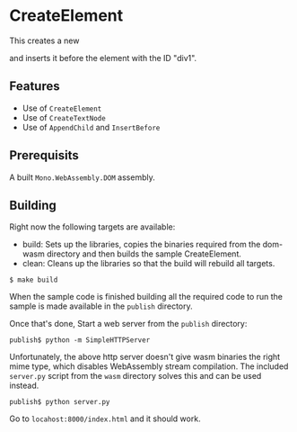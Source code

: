 # CreateElement

This creates a new <div> and inserts it before the element with the ID "div1".

## Features

- Use of `CreateElement`
- Use of `CreateTextNode`
- Use of `AppendChild` and `InsertBefore`

## Prerequisits

A built `Mono.WebAssembly.DOM` assembly.

## Building 

Right now the following targets are available:

- build: Sets up the libraries, copies the binaries required from the dom-wasm directory and then builds the sample CreateElement.
- clean: Cleans up the libraries so that the build will rebuild all targets.

```
$ make build
```

When the sample code is finished building all the required code to run the sample is made available in the `publish` directory.

Once that's done, Start a web server from the `publish` directory:

```
publish$ python -m SimpleHTTPServer
```

Unfortunately, the above http server doesn't give wasm binaries the right mime type, which disables WebAssembly stream compilation.
The included `server.py` script from the `wasm` directory solves this and can be used instead.

```
publish$ python server.py
```


Go to `locahost:8000/index.html` and it should work.


